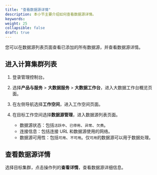 ```yaml
---
title: "查看数据源详情"
description: 本小节主要介绍如何查看数据源详情。 
keywords: 
weight: 25
collapsible: false
draft: true
---
```


您可以在数据源列表页面查看已添加的所有数据源，并查看数据源详情。

## 进入计算集群列表

1. 登录管理控制台。
2. 选择**产品与服务** > **大数据服务** > **大数据工作台**，进入大数据工作台概览页面。
3. 在左侧导航选择**工作空间**，进入工作空间页面。
4. 在目标工作空间选择**数据源管理**，进入数据源列表页面。  
   
   - 数据源状态：包括`活跃中`、`已停用`、`异常`、`欠费`。    
   - 连接信息：包括连接 URL 和数据源使用的网络。    
   - 数据源可用性：包括`可用`、`不可用`。仅`可用`的数据源可以用于数据处理。      

## 查看数据源详情

选择目标集群，点击操作列的**查看详情**，查看数据源详细信息。    
